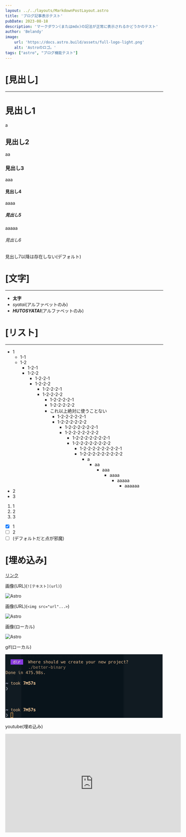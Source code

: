 ```yaml
---
layout: ../../layouts/MarkdownPostLayout.astro
title: 'ブログ記事表示テスト'
pubDate: 2023-08-18
description: 'マークダウン(またはmdx)の記法が正常に表示されるかどうかのテスト'
author: 'Belandy'
image:
    url: 'https://docs.astro.build/assets/full-logo-light.png'
    alt: 'Astroのロゴ。'
tags: ["astro", "ブログ機能テスト"]
---
```

# [見出し]
***
# 見出し1
a
## 見出し2
aa
### 見出し3
aaa
#### 見出し4
aaaa
##### 見出し5
aaaaa
###### 見出し6
見出し7以降は存在しない(デフォルト)

# [文字]
***
- **太字**
- *syatai*(アルファベットのみ)
- ***HUTOSYATAI***(アルファベットのみ)
# [リスト]
***
- 1
  - 1-1
  - 1-2
    - 1-2-1
    - 1-2-2
      - 1-2-2-1
      - 1-2-2-2
        - 1-2-2-2-1
        - 1-2-2-2-2
          - 1-2-2-2-2-1
          - 1-2-2-2-2-2
          - これ以上絶対に使うことない
            - 1-2-2-2-2-2-1
            - 1-2-2-2-2-2-2
              - 1-2-2-2-2-2-2-1
              - 1-2-2-2-2-2-2-2
                - 1-2-2-2-2-2-2-2-1
                - 1-2-2-2-2-2-2-2-2
                  - 1-2-2-2-2-2-2-2-2-1
                  - 1-2-2-2-2-2-2-2-2-2
                    - a
                      - aa
                        - aaa
                          - aaaa
                            - aaaaa
                              - aaaaaa
- 2
- 3

1. 1
2. 2
3. 3

- [x] 1
- [ ] 2
- [ ] (デフォルトだと点が邪魔)

# [埋め込み]
[リンク](https://astro.build)

画像(URL)(`![テキスト](url)`)

![Astro](https://docs.astro.build/assets/logomark-light.png)

画像(URL)(`<img src="url"...>`)

<img src="https://docs.astro.build/assets/logomark-dark.png" width="125" alt="Astro">

画像(ローカル)

![Astro](../../../dist/favicon.svg)

gif(ローカル)

![Astro](../../../public/create-astro.gif)

youtube(埋め込み)

<iframe width="560" height="315" src="https://www.youtube.com/embed/l5aZJBLAu1E" title="YouTube video player" frameborder="0" allow="accelerometer; autoplay; clipboard-write; encrypted-media; gyroscope; picture-in-picture; web-share" allowfullscreen></iframe>
